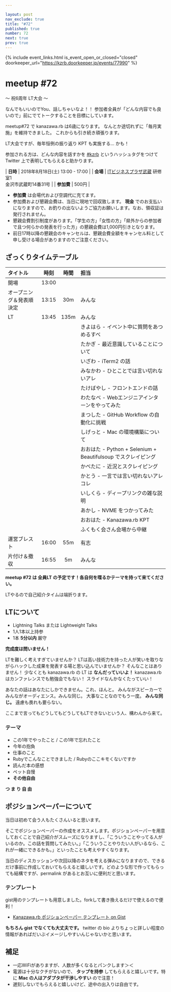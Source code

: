 ```yaml
---

layout: post
nav_exclude: true
title: "#72"
published: true
number: 72
next: true
prev: true
---
```


{% include event_links.html is_event_open_or_closed="closed" doorkeeper_url="https://kzrb.doorkeeper.jp/events/77990" %}

# meetup #72

〜 祝6周年 LT大会 〜

なんでもいいのでYou、話しちゃいなよ！！
参加者全員が「どんな内容でも良いので」前にでてトークすることを目標にしています。

meetup#72 で kanazawa.rb は6歳になります。
なんとか途切れずに「毎月実施」を維持できました。
これからも引き続き頑張ります。

LT大会ですが、毎年恒例の振り返り KPT も実施する… かも！

参加される方は、どんな内容を話すかを
[#kzrb](http://twitter.com/search?q=%23kzrb) というハッシュタグをつけて
Twitter 上で表明してもらえると助かります。

| **日時**   | 2018年8月18日(土) 13:00 - 17:00 |
| **会場**   | [ITビジネスプラザ武蔵](http://www.bp-musashi.jp/) 研修室1<br>金沢市武蔵町14番31号 |
| **参加費** | 500円 |

* **参加費** は会場代および空調代に充てます。
* 参加費および懇親会費は、当日に現地で回収致します。 **現金** でのお支払いになりますので、お釣りの出ないようご協力お願いします。なお、領収証は発行されません。
* 懇親会費割引制度があります。「学生の方」「女性の方」「県外からの参加者で且つ何らかの発表を行った方」の懇親会費は1,000円引きとなります。
* 前日17時以降の懇親会のキャンセルは、懇親会費全額をキャンセル料として申し受ける場合がありますのでご注意ください。

## ざっくりタイムテーブル

| タイトル                          | 時刻  | 時間 | 担当                                                    |
|:----------------------------------|:-----:|:----:|:--------------------------------------------------------|
| 開場                              | 13:00 |      |                                                         |
| オープニング＆発表順決定          | 13:15 | 30m  | みんな                                                  |
| LT                                | 13:45 | 135m | みんな                                                  |
|                                   |       |      | きよはら - イベント中に質問をあつめるすべ               |
|                                   |       |      | たかぎ - 最近意識していることについて                   |
|                                   |       |      | いざわ - iTerm2 の話                                    |
|                                   |       |      | みなかわ - ひとことでは言い切れないアレ                 |
|                                   |       |      | たけばやし - フロントエンドの話                         |
|                                   |       |      | わたなべ - Webエンジニアインターンをやってみた          |
|                                   |       |      | まつした - GitHub Workflow の自動化に挑戦               |
|                                   |       |      | しげっと - Mac の環境構築について                       |
|                                   |       |      | おおはた - Python + Selenium + Beautifulsoup でスクレイピング |
|                                   |       |      | かべたに - 近況とスクレイピング                         |
|                                   |       |      | かとう - 一言では言い切れないアレコレ                   |
|                                   |       |      | いしくら - ディープリンクの雑な説明                     |
|                                   |       |      | あかし - NVME をつかってみた                            |
|                                   |       |      | おおはた - Kanazawa.rb KPT                              |
|                                   |       |      | ふくもく会さん会場から中継                              |
| 運営ブレスト                      | 16:00 | 55m  | 有志                                                    |
| 片付け＆撤収                      | 16:55 | 5m   | みんな                                                  |

**meetup #72 は 全員LT の予定です！各自何を喋るかテーマを持って来てください。**

LTやるので自己紹介タイムは端折ります。

## LTについて

* Lightning Talks または Lightweight Talks
* 1人1本以上持参
* 1本 **5分以内** 厳守

**完成度は問いません！**

LTを難しく考えすぎていませんか？
LTは高い技術力を持った人が笑いを取りながらハックした成果を発表する場と思い込んでいませんか？
そんなことはありません！
少なくとも kanazawa.rb の LT は **なんだっていいよ！**
kanazawa.rb はカンファレンスでも勉強会でもない！
スライドなんかなくたっていい！

あなたの話はあなたにしかできません。これ、ほんと。
みんながスピーカーでみんながオーディエンス。みんな同じ。
大事なことなのでもう一度。
**みんな同じ。** 遠慮も畏れも要らない。

ここまで言ってもどうしてもどうしてもLTできないという人、構わんから来て。

### テーマ

* この1年でやったこと / この1年で忘れたこと
* 今年の抱負
* 仕事のこと
* Rubyでこんなことできました / Rubyのここキモくないですか
* 読んだ本の感想
* ペット自慢
* **その他自由**

**つ ま り 自 由**

## ポジションペーパーについて

当日は初めて会う人もたくさんいると思います。

そこでポジションペーパーの作成をオススメします。ポジションペーパーを用意しておくことで自己紹介がスムーズになりますし、「こういうことやってる人がいるのか。この話を質問してみたい。」「こういうことやりたい人がいるなら、これが一緒にできるかも。」といったことも考えやすくなります。

当日のディスカッションや次回以降のネタを考える弾みになりますので、できるだけ事前に作成しておいてもらえると嬉しいです。どのような形で作ってもらっても結構ですが、permalink があるとお互いに便利だと思います。


### テンプレート

gist用のテンプレートも用意しました。forkして書き換えるだけで使えるので便利！

- [Kanazawa.rb ポジションペーパー テンプレート on Gist](https://gist.github.com/5a523ec3180002229a32)

**もちろん gist でなくても大丈夫です。** twitter の bio よりちょっと詳しい程度の情報があればだいぶイメージしやすいんじゃないかと思います。


## 補足

- 一応WiFiがありますが、人数が多くなるとパンクします＞＜
- 電源は十分なクチがないので、 **タップを持参** してもらえると嬉しいです。特に **Mac の人はアダプタが干渉しやすい** ので注意！
- 遅刻しないでもらえると嬉しいけど、途中の出入りは自由です。
